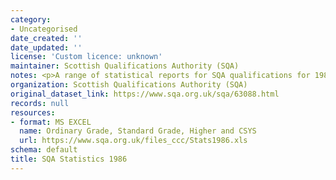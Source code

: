 ```yaml
---
category:
- Uncategorised
date_created: ''
date_updated: ''
license: 'Custom licence: unknown'
maintainer: Scottish Qualifications Authority (SQA)
notes: <p>A range of statistical reports for SQA qualifications for 1986.</p>
organization: Scottish Qualifications Authority (SQA)
original_dataset_link: https://www.sqa.org.uk/sqa/63088.html
records: null
resources:
- format: MS EXCEL
  name: Ordinary Grade, Standard Grade, Higher and CSYS
  url: https://www.sqa.org.uk/files_ccc/Stats1986.xls
schema: default
title: SQA Statistics 1986
---
```

